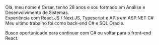 Olá, meu nome é Cesar, tenho 28 anos e sou formado em Análise e Desenvolvimento de Sistemas. <br/>
Experiência com React.JS / Next.JS, Typescript e APIs em ASP.NET C#  <br/>
Meu ultimo trabalho foi como back-end C# e SQL Oracle.

Busco oportunidade para continuar com C# ou voltar para o front-end React.
